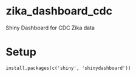 # zika_dashboard_cdc
Shiny Dashboard for CDC Zika data

# Setup

`install.packages(c('shiny', 'shinydashboard'))`
